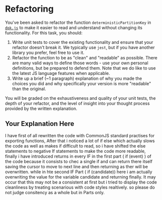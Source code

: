 # Refactoring

You've been asked to refactor the function `deterministicPartitionKey` in [`dpk.js`](dpk.js) to make it easier to read and understand without changing its functionality. For this task, you should:

1. Write unit tests to cover the existing functionality and ensure that your refactor doesn't break it. We typically use `jest`, but if you have another library you prefer, feel free to use it.
2. Refactor the function to be as "clean" and "readable" as possible. There are many valid ways to define those words - use your own personal definitions, but be prepared to defend them. Note that we do like to use the latest JS language features when applicable.
3. Write up a brief (~1 paragraph) explanation of why you made the choices you did and why specifically your version is more "readable" than the original.

You will be graded on the exhaustiveness and quality of your unit tests, the depth of your refactor, and the level of insight into your thought process provided by the written explanation.

## Your Explanation Here

I have first of all rewritten the code with CommonJS standard practises for exporting functions, After that i noticed a lot of if else which actually slows the code as well as makes if difficult to read, so i have shifted the else statements to negative If statements to make the code more readable, finally i have introduced returns in every IF in the first part ( if (event) ) of the code because it consists to chec a single if and can return there itself saving the cursor to move to next line and then returning as ther will be overwritten. while in hte second IF Part ( if (candidate)) here i am actually overwriting the value for the variable candidate and returning finally. It may occur that this may not be a consistent at first but i tried to display the code cleanliness by treating scenarious with code styles realtively. so please do not judge consitency as a whole but in Parts only.
